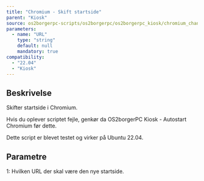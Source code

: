 ```yaml
---
title: "Chromium - Skift startside"
parent: "Kiosk"
source: os2borgerpc-scripts/os2borgerpc/os2borgerpc_kiosk/chromium_change_homepage.sh
parameters:
  - name: "URL"
    type: "string"
    default: null
    mandatory: true
compatibility:  
  - "22.04"
  - "Kiosk"
---
```


## Beskrivelse
Skifter startside i Chromium.

Hvis du oplever scriptet fejle, genkør da OS2borgerPC Kiosk - Autostart Chromium før dette.

Dette script er blevet testet og virker på Ubuntu 22.04.

## Parametre
1: Hvilken URL der skal være den nye startside.

